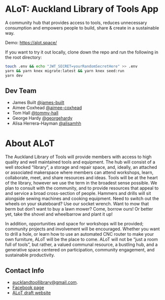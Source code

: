# ALoT: Auckland Library of Tools App
A community hub that provides access to tools, reduces unnecessary consumption and empowers people to build, share & create in a sustainable way.

Demo: https://alot.space/

If you want to try it out locally, clone down the repo and run the following in the root directory:
```sh
touch .env && echo "JWT_SECRET=yourRandomSecretHere" >> .env
yarn && yarn knex migrate:latest && yarn knex seed:run
yarn dev
```

## Dev Team
- James Built [@james-built](https://github.com/james-built)
- Aimee Coxhead [@aimee-coxhead](https://github.com/aimee-coxhead)
- Tom Hall [@tommy-hall](https://github.com/tommy-hall)
- George Hardy [@georgehardy](https://github.com/georgehardy)  
- Alisa Herrera-Hayman [@alisamhh](https://github.com/alisamhh)  

# About ALoT
The Auckland Library of Tools will provide members with access to high quality and well
maintained tools and equipment. The hub will consist of a well stocked “library”, a storage
and repair space, and, ideally, an attached or associated makerspace where members can
attend workshops, learn, collaborate, meet, and share resources and ideas.
Tools will be at the heart of the library, however we use the term in the broadest sense
possible. We plan to consult with the community, and to provide resources that appeal to
and service a broad cross-section of people. Hammers and drills will sit alongside sewing
machines and cooking equipment. Need to switch out the wheels on your skateboard? Use
our socket wrench. Want to mow that berm but don’t want to buy a lawn mower? Come,
borrow ours! Or better yet, take the shovel and wheelbarrow and plant it up!

In addition, opportunities and space for workshops will be provided; community projects and
involvement will be encouraged. Whether you want to drill a hole, or learn how to use an
automated CNC router to make your own furniture, ALoT will be the place to come. ALoT will
not be “just a room full of tools”, but rather, a valued communal resource, a bustling hub, and
a generative space centered on participation, community engagement, and sustainable productivity.

## Contact Info

- aucklandtoollibrary@gmail.com.
- [Facebook page](https://www.facebook.com/AucklandLibraryofTools/)
- [ALoT draft website](https://aucklandlibraryoftools.wordpress.com/)

